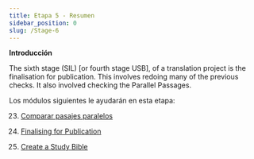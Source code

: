 ```yaml
---
title: Etapa 5 - Resumen
sidebar_position: 0
slug: /Stage-6
---
```




**Introducción**


The sixth stage (SIL) [or fourth stage USB], of a translation project is the finalisation for publication. This involves redoing many of the previous checks. It also involved checking the Parallel Passages.


Los módulos siguientes le ayudarán en esta etapa:


 23. [Comparar pasajes paralelos](/23.PP)


 24. [Finalising for Publication](/24.FFP)


 25. [Create a Study Bible](/25.StudyBibles)

